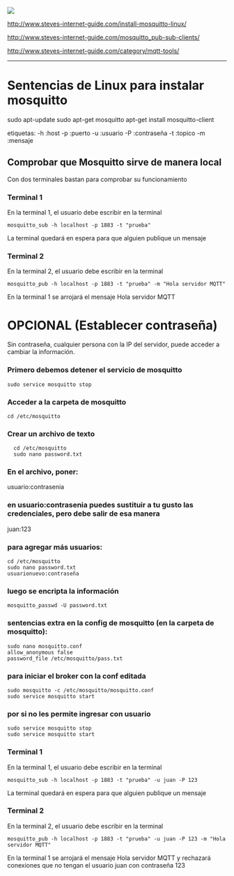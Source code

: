 ![](MqttTOOLapp.gif)


http://www.steves-internet-guide.com/install-mosquitto-linux/

http://www.steves-internet-guide.com/mosquitto_pub-sub-clients/

http://www.steves-internet-guide.com/category/mqtt-tools/


----



# Sentencias de Linux para instalar mosquitto

sudo apt-update 
sudo apt-get mosquitto
apt-get install mosquitto-client

etiquetas:
	-h :host 
	-p :puerto 
	-u :usuario
	-P :contraseña
	-t :topico 
	-m :mensaje 
	
## Comprobar que Mosquitto sirve de manera local

Con dos terminales bastan para comprobar su funcionamiento

### Terminal 1
En la terminal 1, el usuario debe escribir en la terminal

	mosquitto_sub -h localhost -p 1883 -t "prueba"
	
La terminal quedará en espera para que alguien publique un mensaje

### Terminal 2
En la terminal 2, el usuario debe escribir en la terminal

	mosquitto_pub -h localhost -p 1883 -t "prueba" -m "Hola servidor MQTT"
	
En la terminal 1 se arrojará el mensaje Hola servidor MQTT
	
# OPCIONAL (Establecer contraseña)
Sin contraseña, cualquier persona con la IP del servidor, puede acceder a cambiar la información.
  
  ### Primero debemos detener el servicio de mosquitto

  	sudo service mosquitto stop
  
  ### Acceder a la carpeta de mosquitto
  	cd /etc/mosquitto

  ### Crear un archivo de texto

	  cd /etc/mosquitto
	  sudo nano password.txt
  
  ### En el archivo, poner:
  usuario:contrasenia
  ### en usuario:contrasenia puedes sustituir a tu gusto las credenciales, pero debe salir de esa manera
  juan:123
  
  ### para agregar más usuarios: 
	cd /etc/mosquitto
	sudo nano password.txt 
	usuarionuevo:contraseña

### luego se encripta la información

	mosquitto_passwd -U password.txt
  
  ### sentencias extra en la config de mosquitto (en la carpeta de mosquitto):
  	sudo nano mosquitto.conf
	allow_anonymous false
	password_file /etc/mosquitto/pass.txt
  
### para iniciar el broker con la conf editada

	sudo mosquitto -c /etc/mosquitto/mosquitto.conf
	sudo service mosquitto start
### por si no les permite ingresar con usuario
	sudo service mosquitto stop
	sudo service mosquitto start
	
### Terminal 1
En la terminal 1, el usuario debe escribir en la terminal

	mosquitto_sub -h localhost -p 1883 -t "prueba" -u juan -P 123 
	
La terminal quedará en espera para que alguien publique un mensaje

### Terminal 2
En la terminal 2, el usuario debe escribir en la terminal

	mosquitto_pub -h localhost -p 1883 -t "prueba" -u juan -P 123 -m "Hola servidor MQTT"
	
En la terminal 1 se arrojará el mensaje Hola servidor MQTT y rechazará conexiones que no tengan el usuario juan con contraseña 123
	
	
